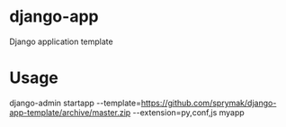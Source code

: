 # django-app
Django application template

Usage
=====

django-admin startapp --template=https://github.com/sprymak/django-app-template/archive/master.zip --extension=py,conf,js myapp
